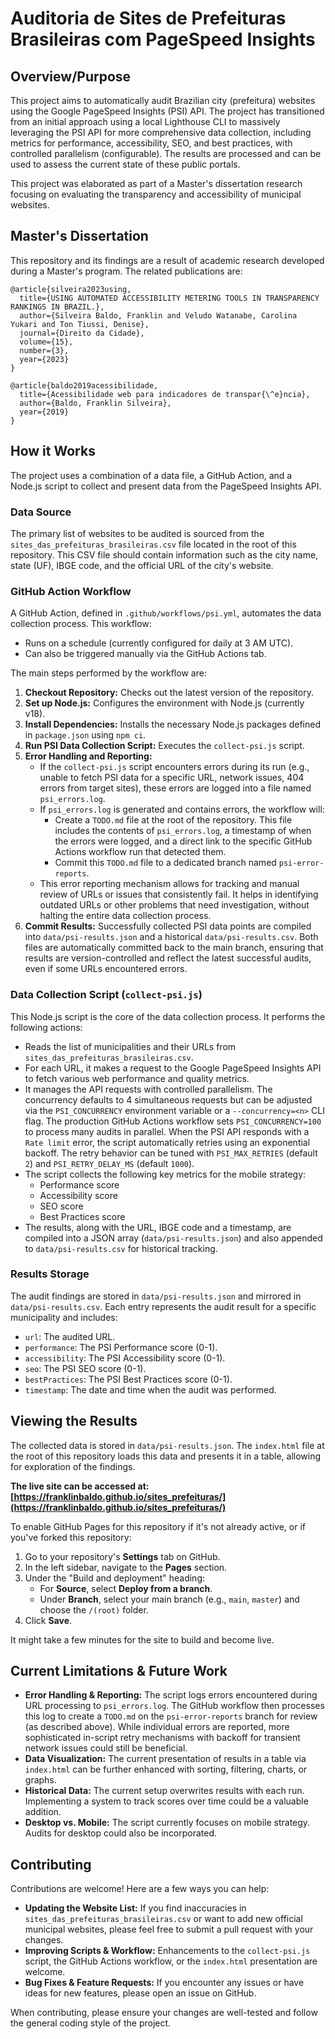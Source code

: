 # Auditoria de Sites de Prefeituras Brasileiras com PageSpeed Insights

## Overview/Purpose

This project aims to automatically audit Brazilian city (prefeitura) websites using the Google PageSpeed Insights (PSI) API. The project has transitioned from an initial approach using a local Lighthouse CLI to massively leveraging the PSI API for more comprehensive data collection, including metrics for performance, accessibility, SEO, and best practices, with controlled parallelism (configurable). The results are processed and can be used to assess the current state of these public portals.

This project was elaborated as part of a Master's dissertation research focusing on evaluating the transparency and accessibility of municipal websites.

## Master's Dissertation

This repository and its findings are a result of academic research developed during a Master's program. The related publications are:

```
@article{silveira2023using,
  title={USING AUTOMATED ACCESSIBILITY METERING TOOLS IN TRANSPARENCY RANKINGS IN BRAZIL.},
  author={Silveira Baldo, Franklin and Veludo Watanabe, Carolina Yukari and Ton Tiussi, Denise},
  journal={Direito da Cidade},
  volume={15},
  number={3},
  year={2023}
}

@article{baldo2019acessibilidade,
  title={Acessibilidade web para indicadores de transpar{\^e}ncia},
  author={Baldo, Franklin Silveira},
  year={2019}
}
```

## How it Works

The project uses a combination of a data file, a GitHub Action, and a Node.js script to collect and present data from the PageSpeed Insights API.

### Data Source

The primary list of websites to be audited is sourced from the `sites_das_prefeituras_brasileiras.csv` file located in the root of this repository. This CSV file should contain information such as the city name, state (UF), IBGE code, and the official URL of the city's website.

### GitHub Action Workflow

A GitHub Action, defined in `.github/workflows/psi.yml`, automates the data collection process. This workflow:
- Runs on a schedule (currently configured for daily at 3 AM UTC).
- Can also be triggered manually via the GitHub Actions tab.

The main steps performed by the workflow are:
1.  **Checkout Repository:** Checks out the latest version of the repository.
2.  **Set up Node.js:** Configures the environment with Node.js (currently v18).
3.  **Install Dependencies:** Installs the necessary Node.js packages defined in `package.json` using `npm ci`.
4.  **Run PSI Data Collection Script:** Executes the `collect-psi.js` script.
5.  **Error Handling and Reporting:**
    *   If the `collect-psi.js` script encounters errors during its run (e.g., unable to fetch PSI data for a specific URL, network issues, 404 errors from target sites), these errors are logged into a file named `psi_errors.log`.
    *   If `psi_errors.log` is generated and contains errors, the workflow will:
        *   Create a `TODO.md` file at the root of the repository. This file includes the contents of `psi_errors.log`, a timestamp of when the errors were logged, and a direct link to the specific GitHub Actions workflow run that detected them.
        *   Commit this `TODO.md` file to a dedicated branch named `psi-error-reports`.
    *   This error reporting mechanism allows for tracking and manual review of URLs or issues that consistently fail. It helps in identifying outdated URLs or other problems that need investigation, without halting the entire data collection process.
6.  **Commit Results:** Successfully collected PSI data points are compiled into `data/psi-results.json` and a historical `data/psi-results.csv`. Both files are automatically committed back to the main branch, ensuring that results are version-controlled and reflect the latest successful audits, even if some URLs encountered errors.

### Data Collection Script (`collect-psi.js`)

This Node.js script is the core of the data collection process. It performs the following actions:
- Reads the list of municipalities and their URLs from `sites_das_prefeituras_brasileiras.csv`.
- For each URL, it makes a request to the Google PageSpeed Insights API to fetch various web performance and quality metrics.
 - It manages the API requests with controlled parallelism. The concurrency defaults to 4 simultaneous requests but can be adjusted via the `PSI_CONCURRENCY` environment variable or a `--concurrency=<n>` CLI flag. The production GitHub Actions workflow sets `PSI_CONCURRENCY=100` to process many audits in parallel. When the PSI API responds with a `Rate limit` error, the script automatically retries using an exponential backoff. The retry behavior can be tuned with `PSI_MAX_RETRIES` (default `2`) and `PSI_RETRY_DELAY_MS` (default `1000`).
- The script collects the following key metrics for the mobile strategy:
    - Performance score
    - Accessibility score
    - SEO score
    - Best Practices score
 - The results, along with the URL, IBGE code and a timestamp, are compiled into a JSON array (`data/psi-results.json`) and also appended to `data/psi-results.csv` for historical tracking.

### Results Storage

The audit findings are stored in `data/psi-results.json` and mirrored in `data/psi-results.csv`. Each entry represents the audit result for a specific municipality and includes:
- `url`: The audited URL.
- `performance`: The PSI Performance score (0-1).
- `accessibility`: The PSI Accessibility score (0-1).
- `seo`: The PSI SEO score (0-1).
- `bestPractices`: The PSI Best Practices score (0-1).
- `timestamp`: The date and time when the audit was performed.

## Viewing the Results

The collected data is stored in `data/psi-results.json`. The `index.html` file at the root of this repository loads this data and presents it in a table, allowing for exploration of the findings.

**The live site can be accessed at: [https://franklinbaldo.github.io/sites_prefeituras/](https://franklinbaldo.github.io/sites_prefeituras/)**

To enable GitHub Pages for this repository if it's not already active, or if you've forked this repository:

1.  Go to your repository's **Settings** tab on GitHub.
2.  In the left sidebar, navigate to the **Pages** section.
3.  Under the "Build and deployment" heading:
    *   For **Source**, select **Deploy from a branch**.
    *   Under **Branch**, select your main branch (e.g., `main`, `master`) and choose the `/(root)` folder.
4.  Click **Save**.

It might take a few minutes for the site to build and become live.

## Current Limitations & Future Work

-   **Error Handling & Reporting:** The script logs errors encountered during URL processing to `psi_errors.log`. The GitHub workflow then processes this log to create a `TODO.md` on the `psi-error-reports` branch for review (as described above). While individual errors are reported, more sophisticated in-script retry mechanisms with backoff for transient network issues could still be beneficial.
-   **Data Visualization:** The current presentation of results in a table via `index.html` can be further enhanced with sorting, filtering, charts, or graphs.
-   **Historical Data:** The current setup overwrites results with each run. Implementing a system to track scores over time could be a valuable addition.
-   **Desktop vs. Mobile:** The script currently focuses on mobile strategy. Audits for desktop could also be incorporated.

## Contributing

Contributions are welcome! Here are a few ways you can help:

-   **Updating the Website List:** If you find inaccuracies in `sites_das_prefeituras_brasileiras.csv` or want to add new official municipal websites, please feel free to submit a pull request with your changes.
-   **Improving Scripts & Workflow:** Enhancements to the `collect-psi.js` script, the GitHub Actions workflow, or the `index.html` presentation are welcome.
-   **Bug Fixes & Feature Requests:** If you encounter any issues or have ideas for new features, please open an issue on GitHub.

When contributing, please ensure your changes are well-tested and follow the general coding style of the project.

